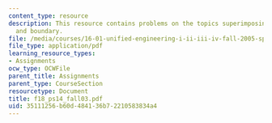 ```yaml
---
content_type: resource
description: This resource contains problems on the topics superimposing uniform flow
  and boundary.
file: /media/courses/16-01-unified-engineering-i-ii-iii-iv-fall-2005-spring-2006/35111256b60d484136b72210583834a4_f18_ps14_fall03.pdf
file_type: application/pdf
learning_resource_types:
- Assignments
ocw_type: OCWFile
parent_title: Assignments
parent_type: CourseSection
resourcetype: Document
title: f18_ps14_fall03.pdf
uid: 35111256-b60d-4841-36b7-2210583834a4
---
```

